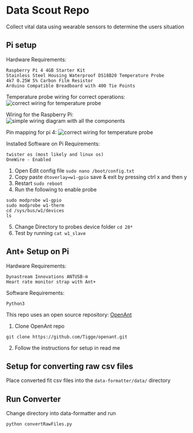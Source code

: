 # Data Scout Repo
Collect vital data using wearable sensors to determine the users situation

## Pi setup

Hardware Requirements:

```
Raspberry Pi 4 4GB Starter Kit
Stainless Steel Housing Waterproof DS18B20 Temperature Probe
4k7 0.25W 5% Carbon Film Resistor
Arduino Compatible Breadboard with 400 Tie Points
```
Temperature probe wiring for correct operations:
![correct wiring for temperature probe](https://github.com/CSG3101-AP-Project-5-AR-mHealth/data-scout/tree/main/images/tempProbe.png)

Wiring for the Raspberry Pi:
![simple wiring diagram with all the components](https://github.com/CSG3101-AP-Project-5-AR-mHealth/data-scout/tree/main/images/example.png)

Pin mapping for pi 4:
![correct wiring for temperature probe](https://github.com/CSG3101-AP-Project-5-AR-mHealth/data-scout/tree/main/images/pi4map.png)

Installed Software on Pi Requirements:

```
twister os (most likely and linux os)
OneWire - Enabled
```
1. Open Edit config file `sudo nano /boot/config.txt`
2. Copy paste `dtoverlay=w1-gpio` save & exit by pressing ctrl x and then y
3. Restart `sudo reboot`
4. Run the following to enable probe
```
sudo modprobe w1-gpio
sudo modprobe w1-therm
cd /sys/bus/w1/devices
ls
```
5. Change Directory to probes device folder `cd 28*`
6. Test by running `cat w1_slave`


## Ant+ Setup on Pi

Hardware Requirements:

```
Dynastream Innovations ANTUSB-m
Heart rate monitor strap with Ant+
```

Software Requirements:

```
Python3
```

This repo uses an open source repository: [OpenAnt](https://github.com/Tigge/openant)
1. Clone OpenAnt repo
```
git clone https://github.com/Tigge/openant.git
```
2. Follow the instructions for setup in read me

## Setup for converting raw csv files

Place converted fit csv files into the `data-formatter/data/` directory

## Run Converter

Change directory into data-formatter and run 

```python
python convertRawFiles.py
```